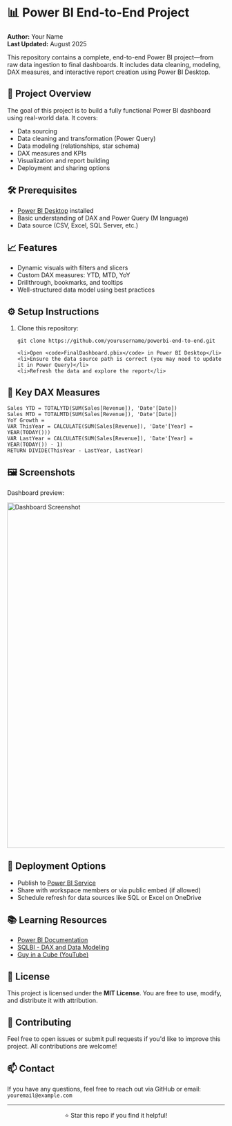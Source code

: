 <!DOCTYPE html>
<html lang="en">
<head>
  <meta charset="UTF-8">


</head>
<body>

  <h1>📊 Power BI End-to-End Project</h1>

  <p><strong>Author:</strong> Your Name<br>
  <strong>Last Updated:</strong> August 2025</p>

  <p>This repository contains a complete, end-to-end Power BI project—from raw data ingestion to final dashboards. It includes data cleaning, modeling, DAX measures, and interactive report creation using Power BI Desktop.</p>

  <h2>📌 Project Overview</h2>
  <p>The goal of this project is to build a fully functional Power BI dashboard using real-world data. It covers:</p>
  <ul>
    <li>Data sourcing</li>
    <li>Data cleaning and transformation (Power Query)</li>
    <li>Data modeling (relationships, star schema)</li>
    <li>DAX measures and KPIs</li>
    <li>Visualization and report building</li>
    <li>Deployment and sharing options</li>
  </ul>

  <h2>🛠️ Prerequisites</h2>
  <ul>
    <li><a href="https://powerbi.microsoft.com/desktop/">Power BI Desktop</a> installed</li>
    <li>Basic understanding of DAX and Power Query (M language)</li>
    <li>Data source (CSV, Excel, SQL Server, etc.)</li>
  </ul>



  <h2>📈 Features</h2>
  <ul>
    <li>Dynamic visuals with filters and slicers</li>
    <li>Custom DAX measures: YTD, MTD, YoY</li>
    <li>Drillthrough, bookmarks, and tooltips</li>
    <li>Well-structured data model using best practices</li>
  </ul>

  <h2>⚙️ Setup Instructions</h2>
  <ol>
    <li>Clone this repository:</li>
    <pre><code>git clone https://github.com/yourusername/powerbi-end-to-end.git</code></pre>

    <li>Open <code>FinalDashboard.pbix</code> in Power BI Desktop</li>
    <li>Ensure the data source path is correct (you may need to update it in Power Query)</li>
    <li>Refresh the data and explore the report</li>
  </ol>

  <h2>🧮 Key DAX Measures</h2>
  <pre><code>Sales YTD = TOTALYTD(SUM(Sales[Revenue]), 'Date'[Date])
Sales MTD = TOTALMTD(SUM(Sales[Revenue]), 'Date'[Date])
YoY Growth = 
VAR ThisYear = CALCULATE(SUM(Sales[Revenue]), 'Date'[Year] = YEAR(TODAY()))
VAR LastYear = CALCULATE(SUM(Sales[Revenue]), 'Date'[Year] = YEAR(TODAY()) - 1)
RETURN DIVIDE(ThisYear - LastYear, LastYear)</code></pre>

  <h2>🖼️ Screenshots</h2>
  <p>Dashboard preview:</p>
  <img src="Images/dashboard_screenshot.png" alt="Dashboard Screenshot" width="800"/>

  <h2>🚀 Deployment Options</h2>
  <ul>
    <li>Publish to <a href="https://app.powerbi.com/">Power BI Service</a></li>
    <li>Share with workspace members or via public embed (if allowed)</li>
    <li>Schedule refresh for data sources like SQL or Excel on OneDrive</li>
  </ul>

  <h2>📚 Learning Resources</h2>
  <ul>
    <li><a href="https://docs.microsoft.com/en-us/power-bi/">Power BI Documentation</a></li>
    <li><a href="https://www.sqlbi.com/">SQLBI - DAX and Data Modeling</a></li>
    <li><a href="https://www.youtube.com/user/GuyInACube">Guy in a Cube (YouTube)</a></li>
  </ul>

  <h2>📄 License</h2>
  <p>This project is licensed under the <strong>MIT License</strong>. You are free to use, modify, and distribute it with attribution.</p>

  <h2>🙌 Contributing</h2>
  <p>Feel free to open issues or submit pull requests if you'd like to improve this project. All contributions are welcome!</p>

  <h2>📫 Contact</h2>
  <p>If you have any questions, feel free to reach out via GitHub or email: <code>youremail@example.com</code></p>

  <hr>
  <p align="center">⭐️ Star this repo if you find it helpful!</p>

</body>
</html>
